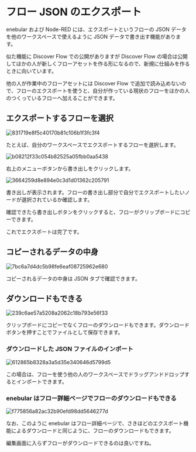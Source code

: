 # フロー JSON のエクスポート

enebular および Node-RED には、エクスポートというフローの JSON データを他のワークスペースで使えるように JSON データで書き出す機能があります。

似た機能に Discover Flow での公開がありますが Discover Flow の場合は公開してほかの人が新しくフローアセットを作る形になるので、新規に仕組みを作るときに向いています。

他の人が作業中のフローアセットには Discover Flow で追加で読み込めないので、フローのエクスポートを使うと、自分が作っている現状のフローをほかの人のつくっているフローへ加えることができます。

## エクスポートするフローを選択

![831719e8f5c40170b81c106b1f3fc3f4](https://i.gyazo.com/831719e8f5c40170b81c106b1f3fc3f4.png)

たとえば、自分のワークスペースでエクスポートするフローを選択します。

![b08212f33c054b82525a05fbb0aa5438](https://i.gyazo.com/b08212f33c054b82525a05fbb0aa5438.png)

右上のメニューボタンから書き出しをクリックします。

![3664259d8e894e0c3d1d01362c205791](https://i.gyazo.com/3664259d8e894e0c3d1d01362c205791.png)

書き出しが表示されます。フローの書き出し部分で自分でエクスポートしたいノードが選択されているか確認します。

確認できたら書き出しボタンをクリックすると、フローがクリップボードにコピーできます。

これでエクスポートは完了です。

## コピーされるデータの中身

![7bc6a7d4dc5b98fe6eaf08725962e680](https://i.gyazo.com/7bc6a7d4dc5b98fe6eaf08725962e680.png)

コピーされるデータの中身は JSON タブで確認できます。

## ダウンロードもできる

![239c6ae57a5208a2062c18b793e56f33](https://i.gyazo.com/239c6ae57a5208a2062c18b793e56f33.png)

クリップボードにコピーでなくフローのダウンロードもできます。ダウンロードボタンを押すことでファイルとして保存できます。

### ダウンロードした JSON ファイルのインポート

![612865b8328a3a5d35e340646d5799d5](https://i.gyazo.com/612865b8328a3a5d35e340646d5799d5.png)

この場合は、フローを使う他の人のワークスペースでドラッグアンドドロップするとインポートできます。

### enebular はフロー詳細ページでフローのダウンロードもできる

![f775856a82ac32b90efd98dd5646277d](https://i.gyazo.com/f775856a82ac32b90efd98dd5646277d.png)

なお、このように enebular はフロー詳細ページで、さきほどのエクスポート機能によるダウンロードと同じように、フローのダウンロードもできます。

編集画面に入らずフローがダウンロードできるのは良いですね。